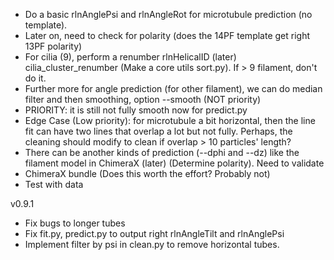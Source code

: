 - Do a basic rlnAnglePsi and rlnAngleRot for microtubule prediction (no template).
- Later on, need to check for polarity (does the 14PF template get right 13PF polarity)
- For cilia (9), perform a renumber rlnHelicalID (later) cilia_cluster_renumber (Make a core utils sort.py). If > 9 filament, don't do it.
- Further more for angle prediction (for other filament), we can do median filter and then smoothing, option --smooth (NOT priority)
- PRIORITY: it is still not fully smooth now for predict.py
- Edge Case (Low priority): for microtubule a bit horizontal, then the line fit can have two lines that overlap a lot but not fully. Perhaps, the cleaning should modify to clean if overlap > 10 particles' length?
- There can be another kinds of prediction (--dphi and --dz) like the filament model in ChimeraX (later) (Determine polarity). Need to validate
- ChimeraX bundle (Does this worth the effort? Probably not)
- Test with data

v0.9.1
 - Fix bugs to longer tubes
 - Fix fit.py, predict.py to output right rlnAngleTilt and rlnAnglePsi
 - Implement filter by psi in clean.py to remove horizontal tubes.